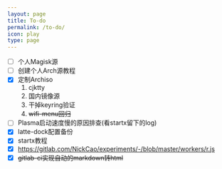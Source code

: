 ```yaml
---
layout: page
title: To-do
permalink: /to-do/
icon: play
type: page
---
```


- [ ] 个人Magisk源
- [ ] 创建个人Arch源教程
- [x] 定制Archiso
  1. cjktty
  2. 国内镜像源
  3. 干掉keyring验证
  4. ~~wifi-menu回归~~
- [ ] Plasma启动速度慢的原因排查(看startx留下的log)
- [x] latte-dock配置备份
- [x] startx教程
- [x] https://gitlab.com/NickCao/experiments/-/blob/master/workers/r.js
- [x] ~~gitlab-ci实现自动的markdown转html~~
